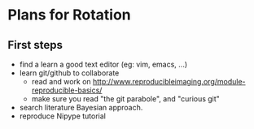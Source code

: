 # Plans for Rotation
## First steps

* find a learn a good text editor (eg: vim, emacs, ...)
* learn git/github to collaborate 
	- read and work on http://www.reproducibleimaging.org/module-reproducible-basics/
	- make sure you read "the git parabole", and "curious git"
* search literature Bayesian approach.
* reproduce Nipype tutorial
